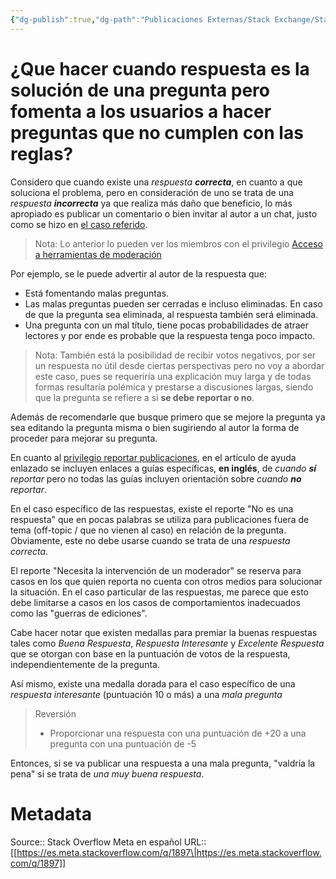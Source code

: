 ```yaml
---
{"dg-publish":true,"dg-path":"Publicaciones Externas/Stack Exchange/Stack Overflow en español/Stack Overflow en español Meta/es.meta.stackoverflow.com-1897.md","permalink":"/publicaciones-externas/stack-exchange/stack-overflow-en-espanol/stack-overflow-en-espanol-meta/es-meta-stackoverflow-com-1897/","title":"¿Que hacer cuando respuesta es la solución de una pregunta pero fomenta a los usuarios a hacer preguntas que no cumplen con las reglas?","hide":true,"noteIcon":"default","created":"2024-04-03T12:49:10.630-06:00","updated":"2024-04-05T16:44:01.121-06:00"}
---
```


# ¿Que hacer cuando respuesta es la solución de una pregunta pero fomenta a los usuarios a hacer preguntas que no cumplen con las reglas?

Considero que cuando existe una *respuesta **correcta***, en cuanto a que soluciona el problema, pero en consideración de uno se trata de una *respuesta **incorrecta*** ya que realiza más daño que beneficio, lo más apropiado es publicar un comentario o bien invitar al autor a un chat, justo como se hizo en [el caso referido][1]. 

> Nota: Lo anterior lo pueden ver los miembros con el privilegio [Acceso a herramientas de moderación][2]

Por ejemplo, se le puede advertir al autor de la respuesta que: 

- Está fomentando malas preguntas.
- Las malas preguntas pueden ser cerradas e incluso eliminadas. En caso de que la pregunta sea eliminada, al respuesta también será eliminada.
- Una pregunta con un mal título, tiene pocas probabilidades de atraer lectores y por ende es probable que la respuesta tenga poco impacto.

> Nota: También está la posibilidad de recibir votos negativos, por ser un respuesta no útil desde ciertas perspectivas pero no voy a abordar este caso, pues se requeriría una explicación muy larga y de todas formas resultaría polémica y prestarse a discusiones largas, siendo que la pregunta se refiere a si **se debe reportar o no**.

Además de recomendarle que busque primero que se mejore la pregunta ya sea editando la pregunta misma o bien sugiriendo al autor la forma de proceder para mejorar su pregunta.

En cuanto al [privilegio reportar publicaciones][3], en el artículo de ayuda enlazado se incluyen enlaces a guías específicas, **en inglés**, de *cuando **sí** reportar* pero no todas las guías incluyen orientación sobre *cuando **no** reportar*. 


En el caso específico de las respuestas, existe el reporte "No es una respuesta" que en pocas palabras se utiliza para publicaciones fuera de tema (off-topic / que no vienen al caso) en relación de la pregunta. Obviamente, este no debe usarse cuando se trata de una *respuesta correcta*.

El reporte "Necesita la intervención de un moderador" se reserva para casos en los que quien reporta no cuenta con otros medios para solucionar la situación. En el caso particular de las respuestas, me parece que esto debe limitarse a casos en los casos de comportamientos inadecuados como las "guerras de ediciones".

Cabe hacer notar que existen medallas para premiar la buenas respuestas tales como *Buena Respuesta*, *Respuesta Interesante* y *Excelente Respuesta* que se otorgan con base en la puntuación de votos de la respuesta, independientemente de la pregunta.

Así mismo, existe una medalla dorada para el caso específico de una *respuesta interesante* (puntuación 10 o más) a una *mala pregunta*

> Reversión  
>
> -  Proporcionar una respuesta con una puntuación de +20 a una pregunta con una puntuación de -5 

Entonces, si se va publicar una respuesta a una mala pregunta, "valdría la pena" si se trata de *una muy buena respuesta*.


  [1]: https://es.stackoverflow.com/q/66499/65
  [2]: https://es.stackoverflow.com/help/privileges/moderator-tools
  [3]: https://es.stackoverflow.com/help/privileges/flag-posts

# Metadata
Source:: Stack Overflow Meta en español
URL:: [[https://es.meta.stackoverflow.com/q/1897\|https://es.meta.stackoverflow.com/q/1897]]

